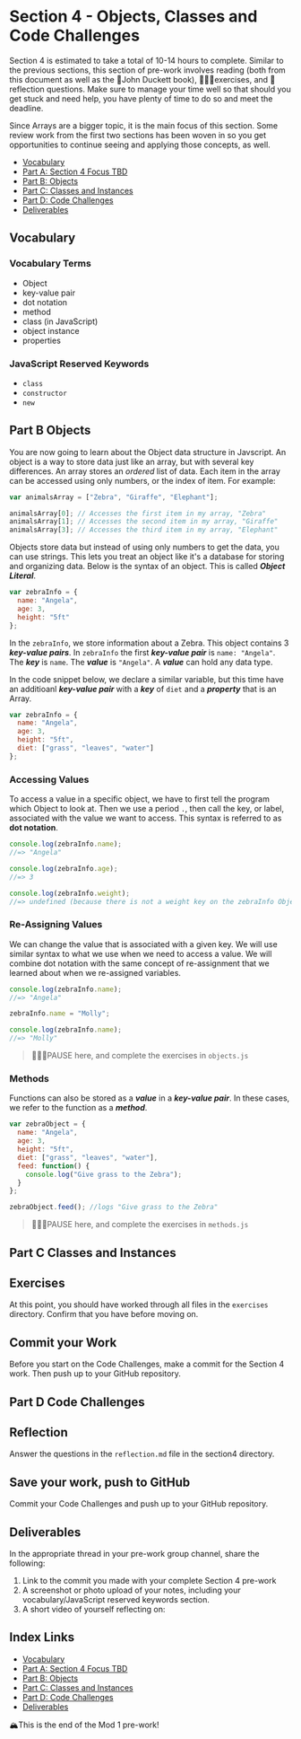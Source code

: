 # Section 4 - Objects, Classes and Code Challenges

Section 4 is estimated to take a total of 10-14 hours to complete. Similar to the previous sections, this section of pre-work involves reading (both from this document as well as the 📒John Duckett book), 👨🏾‍💻exercises, and 📝reflection questions. Make sure to manage your time well so that should you get stuck and need help, you have plenty of time to do so and meet the deadline. 

Since Arrays are a bigger topic, it is the main focus of this section. Some review work from the first two sections has been woven in so you get opportunities to continue seeing and applying those concepts, as well.

- [Vocabulary](#Vocabulary)
- [Part A: Section 4 Focus TBD](#Part-A-Section-4-Focus)
- [Part B: Objects](#Part-B-Arrays)
- [Part C: Classes and Instances](#Part-C-Loops)
- [Part D: Code Challenges](#Part-D-Code-Challenges)
- [Deliverables](#Deliverables)

## Vocabulary

### Vocabulary Terms

- Object
- key-value pair
- dot notation
- method
- class (in JavaScript)
- object instance
- properties

### JavaScript Reserved Keywords

- `class`
- `constructor`
- `new`

## Part B Objects

You are now going to learn about the Object data structure in Javscript. An object is a way to store data just like an array, but with several key differences. An array stores an *ordered* list of data. Each item in the array can be accessed using only numbers, or the index of item. For example:

```javascript
var animalsArray = ["Zebra", "Giraffe", "Elephant"];

animalsArray[0]; // Accesses the first item in my array, "Zebra"
animalsArray[1]; // Accesses the second item in my array, "Giraffe"
animalsArray[3]; // Accesses the third item in my array, "Elephant"
```

Objects store data but instead of using only numbers to get the data, you can use strings. This lets you treat an object like it's a database for storing and organizing data. Below is the syntax of an object. This is called **_Object Literal_**.

```javascript
var zebraInfo = {
  name: "Angela",
  age: 3,
  height: "5ft"
};
```

In the `zebraInfo`, we store information about a Zebra. This object contains 3 **_key-value pairs_**. In `zebraInfo` the first **_key-value pair_** is `name: "Angela"`. The **_key_** is `name`. The **_value_** is `"Angela"`. A **_value_** can hold any data type. 

In the code snippet below, we declare a similar variable, but this time have an additioanl **_key-value pair_** with a **_key_** of `diet` and a **_property_** that is an Array.

```javascript
var zebraInfo = {
  name: "Angela",
  age: 3,
  height: "5ft",
  diet: ["grass", "leaves", "water"]
};
```

### Accessing Values

To access a value in a specific object, we have to first tell the program which Object to look at. Then we use a period `.`, then call the key, or label, associated with the value we want to access. This syntax is referred to as **dot notation**.

```javascript
console.log(zebraInfo.name);
//=> "Angela"

console.log(zebraInfo.age);
//=> 3

console.log(zebraInfo.weight);
//=> undefined (because there is not a weight key on the zebraInfo Object)
```

### Re-Assigning Values

We can change the value that is associated with a given key. We will use similar syntax to what we use when we need to access a value. We will combine dot notation with the same concept of re-assignment that we learned about when we re-assigned variables.

```javascript
console.log(zebraInfo.name);
//=> "Angela"

zebraInfo.name = "Molly";

console.log(zebraInfo.name);
//=> "Molly"
```

> 👨🏾‍💻PAUSE here, and complete the exercises in `objects.js`

### Methods

Functions can also be stored as a **_value_** in a **_key-value pair_**. In these cases, we refer to the function as a **_method_**.

```javascript
var zebraObject = {
  name: "Angela",
  age: 3,
  height: "5ft",
  diet: ["grass", "leaves", "water"],
  feed: function() {
    console.log("Give grass to the Zebra");
  }
};

zebraObject.feed(); //logs "Give grass to the Zebra"
```

> 👨🏾‍💻PAUSE here, and complete the exercises in `methods.js`

## Part C Classes and Instances

## Exercises

At this point, you should have worked through all files in the `exercises` directory. Confirm that you have before moving on.

## Commit your Work

Before you start on the Code Challenges, make a commit for the Section 4 work. Then push up to your GitHub repository.

## Part D Code Challenges


## Reflection

Answer the questions in the `reflection.md` file in the section4 directory.

## Save your work, push to GitHub

Commit your Code Challenges and push up to your GitHub repository.

## Deliverables

In the appropriate thread in your pre-work group channel, share the following:

1. Link to the commit you made with your complete Section 4 pre-work
2. A screenshot or photo upload of your notes, including your vocabulary/JavaScript reserved keywords section.
3. A short video of yourself reflecting on:

## Index Links

- [Vocabulary](#Vocabulary)
- [Part A: Section 4 Focus TBD](#Part-A-Section-4-Focus)
- [Part B: Objects](#Part-B-Arrays)
- [Part C: Classes and Instances](#Part-C-Loops)
- [Part D: Code Challenges](#Part-D-Code-Challenges)
- [Deliverables](#Deliverables)

🏔This is the end of the Mod 1 pre-work!